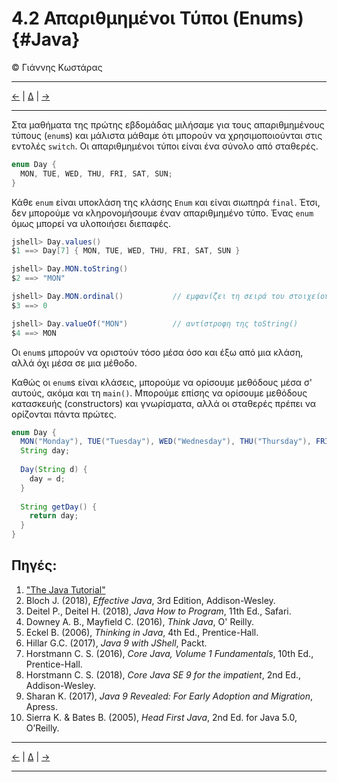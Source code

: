 # 4.2 Απαριθμημένοι Τύποι (Enums) {#Java} 
© Γιάννης Κωστάρας

---

[<-](../4.1-Exceptions/README.md) | [Δ](../../README.md) | [->](../4.3-Assertions/README.md)  
 
---
Στα μαθήματα της πρώτης εβδομάδας μιλήσαμε για τους απαριθμημένους τύπους (```enum```s) και μάλιστα μάθαμε ότι μπορούν να χρησιμοποιούνται στις εντολές ```switch```. Οι απαριθμημένοι τύποι είναι ένα σύνολο από σταθερές.

```java
enum Day {
  MON, TUE, WED, THU, FRI, SAT, SUN;
}
``` 
Κάθε ```enum``` είναι υποκλάση της κλάσης ```Enum``` και είναι σιωπηρά ```final```. Έτσι, δεν μπορούμε να κληρονομήσουμε έναν απαριθμημένο τύπο. Ένας ```enum``` όμως μπορεί να υλοποιήσει διεπαφές.

```java
jshell> Day.values()
$1 ==> Day[7] { MON, TUE, WED, THU, FRI, SAT, SUN }

jshell> Day.MON.toString()
$2 ==> "MON"

jshell> Day.MON.ordinal()			// εμφανίζει τη σειρά του στοιχείου στον enum
$3 ==> 0

jshell> Day.valueOf("MON")			// αντίστροφη της toString()
$4 ==> MON
```

Οι ```enum```s μπορούν να οριστούν τόσο μέσα όσο και έξω από μια κλάση, αλλά όχι μέσα σε μια μέθοδο.

Καθώς οι ```enum```s είναι κλάσεις, μπορούμε να ορίσουμε μεθόδους μέσα σ' αυτούς, ακόμα και τη ```main()```. Μπορούμε επίσης να ορίσουμε μεθόδους κατασκευής (constructors) και γνωρίσματα, αλλά οι σταθερές πρέπει να ορίζονται πάντα πρώτες.

```java
enum Day {
  MON("Monday"), TUE("Tuesday"), WED("Wednesday"), THU("Thursday"), FRI("Friday"), SAT("Saturday"), SUN("Sunday");
  String day;
  
  Day(String d) {
  	day = d;
  }	
  
  String getDay() {
  	return day;
  }
}
```

## Πηγές:
1. ["The Java Tutorial"](https://docs.oracle.com/javase/tutorial/)
1. Bloch J. (2018), _Effective Java_, 3rd Edition, Addison-Wesley.
1. Deitel P., Deitel H. (2018), _Java How to Program_, 11th Ed., Safari.
1. Downey A. B., Mayfield C. (2016), _Think Java_, O' Reilly. 
1. Eckel B. (2006), _Thinking in Java_, 4th Ed., Prentice-Hall.
1. Hillar G.C. (2017), _Java 9 with JShell_, Packt.
1. Horstmann C. S. (2016), _Core Java, Volume 1 Fundamentals_, 10th Ed., Prentice-Hall.
1. Horstmann C. S. (2018), _Core Java SE 9 for the impatient_, 2nd Ed., Addison-Wesley. 
1. Sharan K. (2017), _Java 9 Revealed: For Early Adoption and Migration_, Apress.
1. Sierra K. & Bates B. (2005), _Head First Java_, 2nd Ed. for Java 5.0, O’Reilly.

---

[<-](../4.1-Exceptions/README.md) | [Δ](../../README.md) | [->](../4.2-Assertions/README.md)  

---